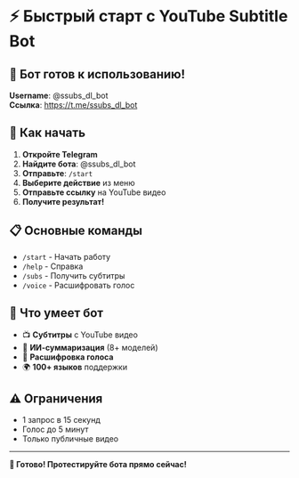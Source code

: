 # ⚡ Быстрый старт с YouTube Subtitle Bot

## 🎯 Бот готов к использованию!

**Username**: @ssubs_dl_bot  
**Ссылка**: https://t.me/ssubs_dl_bot

## 🚀 Как начать

1. **Откройте Telegram**
2. **Найдите бота**: @ssubs_dl_bot
3. **Отправьте**: `/start`
4. **Выберите действие** из меню
5. **Отправьте ссылку** на YouTube видео
6. **Получите результат!**

## 📋 Основные команды

- `/start` - Начать работу
- `/help` - Справка
- `/subs` - Получить субтитры
- `/voice` - Расшифровать голос

## 🎯 Что умеет бот

- 📺 **Субтитры** с YouTube видео
- 🤖 **ИИ-суммаризация** (8+ моделей)
- 🎤 **Расшифровка голоса**
- 🌍 **100+ языков** поддержки

## ⚠️ Ограничения

- 1 запрос в 15 секунд
- Голос до 5 минут
- Только публичные видео

---

**🎉 Готово! Протестируйте бота прямо сейчас!** 